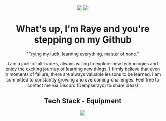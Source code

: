 <div align="center"> 
<img src="https://cdn.discordapp.com/attachments/1182133446668202059/1216574827574329354/image.png?ex=6600e299&is=65ee6d99&hm=35f51a015c3d8ffc3a88377602b5fbf56dd4dd95b57d47ca7a6894842ab86827&">
  
<img src="https://cdn.discordapp.com/attachments/1182133446668202059/1216514848100188230/image.png?ex=6600aabd&is=65ee35bd&hm=b39a272259ddfeddce24836200bf618a332e316df2a5bcba0e96657bd4e64336&"> 


<h1 align="center"> What's up, I'm Raye and you're stepping on my Github </h1>
<p align="center"> "Trying my luck, learning everything, master of none." </p>
<p align="center">  I am a jack-of-all-trades, always willing to explore new technologies and enjoy the exciting journey of learning new things. I firmly believe that even in moments of failure, there are always valuable lessons to be learned. I am committed to constantly growing and overcoming challenges. Feel free to contact me via Discord (Dempserayo) to share ideas! </p>








<h2 align="center"> Tech Stack - Equipment </h2>
<p align="center">
  <a href="https://skillicons.dev">
    <img src="https://skillicons.dev/icons?i=discord,figma,html,css,js,ts,react,tailwind,next,vercel,cs,unity,godot&perline=14" />
  
  </a>
</p>




</div>
